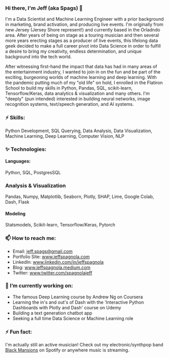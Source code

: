 ### Hi there, I'm Jeff (aka Spags) 👋
I'm a Data Scientist and Machine Learning Engineer with a prior background in marketing, brand activation, and producing live events.  I'm originally from new Jersey (Jersey Shore represent!) and currently based in the Orladndo area.  After years of being on stage as a touring musician and then several more years erecting stages as a producer of live events, this lifelong data geek decided to make a full career pivot into Data Science in order to fulfill a desire to bring my creativity, endless determination, and unique background into the tech world.

After witnessing first-hand the impact that data has had in many areas of the entertainment industry, I wanted to join in on the fun and be part of the exciting, burgeoning worlds of machine learning and deep learning. With the pandemic putting much of my "old life" on hold, I enrolled in the Flatiron School to build my skills in Python, Pandas, SQL, scikit-learn, Tensorflow/Keras, data analytics & visualization and many others. I'm "deeply" (pun intended) interested in building neural networks, image recognition systems, text/speech generation, and AI systems.

### ⚡ Skills:
Python Development, SQL Querying, Data Analysis, Data Visualization, Machine Learning, Deep Learning, Computer Vision, NLP

### ✨ Technologies: 
#### Languages:
Python, SQL, PostgresSQL 
### Analysis & Visualization
Pandas, Numpy, Matplotlib, Seaborn, Plotly, SHAP, Lime, Google Colab, Dash, Flask
#### Modeling
Statsmodels, Scikit-learn, Tensorflow/Keras, Pytorch

### 📫  How to reach me:
- Email: jeff.spags@gmail.com
- Portfolio Site: www.jeffspagnola.com
- LinkedIn: www.linkedin.com/in/jeffspagnola
- Blog: www.jeffspagnola.medium.com
- Twitter: www.twitter.com/spagnolajeff


### 🔭  I’m currently working on:
- The famous Deep Learning course by Andrew Ng on Coursera
- Learning the in's and out's of Dash with the 'Interactive Python Dashboards with Plotly and Dash' course on Udemy 
- Building a text generation chatbot app
- Seeking a full time Data Science or Machine Learning role 


### ⚡ Fun fact:
I'm actually still an active musician!  Check out my electronic/synthpop band <a href="https://open.spotify.com/artist/4FWBBIMazTsF2kdnlW59dQ?si=WgZRSzB4SGe0AASxMXU8Cg">Black Mansions</a> on Spotify or anywhere music is streaming.


<!--
**spags093/spags093** is a ✨ _special_ ✨ repository because its `README.md` (this file) appears on your GitHub profile.

Here are some ideas to get you started:

- 🔭 I’m currently working on ...
- 🌱 I’m currently learning ...
- 👯 I’m looking to collaborate on ...
- 🤔 I’m looking for help with ...
- 💬 Ask me about ...
- 📫 How to reach me: ...
- 😄 Pronouns: ...
- ⚡ Fun fact: ...
-->
